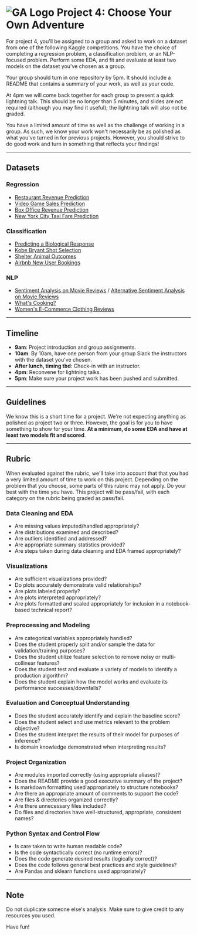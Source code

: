 # ![GA Logo](https://ga-dash.s3.amazonaws.com/production/assets/logo-9f88ae6c9c3871690e33280fcf557f33.png) Project 4: Choose Your Own Adventure

For project 4, you'll be assigned to a group and asked to work on a dataset from one of the following Kaggle competitions. You have the choice of completing a regression problem, a classification problem, or an NLP-focused problem. Perform some EDA, and fit and evaluate at least two models on the dataset you've chosen as a group.

Your group should turn in one repository by 5pm. It should include a README that contains a summary of your work, as well as your code.

At 4pm we will come back together for each group to present a quick lightning talk. This should be no longer than 5 minutes, and slides are not required (although you may find it useful); the lightning talk will also not be graded.

You have a limited amount of time as well as the challenge of working in a group. As such, we know your work won't necessarily be as polished as what you've turned in for previous projects. However, you should strive to do good work and turn in something that reflects your findings!

-----

## Datasets

### Regression

- [Restaurant Revenue Prediction](https://www.kaggle.com/c/restaurant-revenue-prediction)
- [Video Game Sales Prediction](https://www.kaggle.com/rush4ratio/video-game-sales-with-ratings)
- [Box Office Revenue Prediction](https://www.kaggle.com/c/tmdb-box-office-prediction)
- [New York City Taxi Fare Prediction](https://www.kaggle.com/c/new-york-city-taxi-fare-prediction)

### Classification

- [Predicting a Biological Response](https://www.kaggle.com/c/bioresponse/data)
- [Kobe Bryant Shot Selection](https://www.kaggle.com/c/kobe-bryant-shot-selection)
- [Shelter Animal Outcomes](https://www.kaggle.com/c/shelter-animal-outcomes)
- [Airbnb New User Bookings](https://www.kaggle.com/c/airbnb-recruiting-new-user-bookings)

### NLP

- [Sentiment Analysis on Movie Reviews](https://www.kaggle.com/c/sentiment-analysis-on-movie-reviews) / [Alternative Sentiment Analysis on Movie Reviews](https://www.kaggle.com/lakshmi25npathi/imdb-dataset-of-50k-movie-reviews)
- [What's Cooking?](https://www.kaggle.com/c/whats-cooking)
- [Women's E-Commerce Clothing Reviews](https://www.kaggle.com/nicapotato/womens-ecommerce-clothing-reviews)

-----

## Timeline

- **9am**: Project introduction and group assignments.
- **10am**: By 10am, have one person from your group Slack the instructors with the dataset you've chosen.
- **After lunch, timing tbd**: Check-in with an instructor.
- **4pm**: Reconvene for lightning talks.
- **5pm**: Make sure your project work has been pushed and submitted.
  
-----

## Guidelines

We know this is a short time for a project. We're not expecting anything as polished as project two or three. However, the goal is for you to have something to show for your time. **At a minimum, do some EDA and have at least two models fit and scored**.

-----

## Rubric

When evaluated against the rubric, we'll take into account that that you had a very limited amount of time to work on this project. Depending on the problem that you choose, some parts of this rubric may not apply. Do your best with the time you have. This project will be pass/fail, with each category on the rubric being graded as pass/fail.

### Data Cleaning and EDA

- Are missing values imputed/handled appropriately?
- Are distributions examined and described?
- Are outliers identified and addressed?
- Are appropriate summary statistics provided?
- Are steps taken during data cleaning and EDA framed appropriately?

### Visualizations

- Are sufficient visualizations provided?
- Do plots accurately demonstrate valid relationships?
- Are plots labeled properly?
- Are plots interpreted appropriately?
- Are plots formatted and scaled appropriately for inclusion in a notebook-based technical report?

### Preprocessing and Modeling

- Are categorical variables appropriately handled?
- Does the student properly split and/or sample the data for validation/training purposes?
- Does the student utilize feature selection to remove noisy or multi-collinear features?
- Does the student test and evaluate a variety of models to identify a production algorithm?
- Does the student explain how the model works and evaluate its performance successes/downfalls?

### Evaluation and Conceptual Understanding

- Does the student accurately identify and explain the baseline score?
- Does the student select and use metrics relevant to the problem objective?
- Does the student interpret the results of their model for purposes of inference?
- Is domain knowledge demonstrated when interpreting results?

### Project Organization

- Are modules imported correctly (using appropriate aliases)?
- Does the README provide a good executive summary of the project?
- Is markdown formatting used appropriately to structure notebooks?
- Are there an appropriate amount of comments to support the code?
- Are files & directories organized correctly?
- Are there unnecessary files included?
- Do files and directories have well-structured, appropriate, consistent names?

### Python Syntax and Control Flow

- Is care taken to write human readable code?
- Is the code syntactically correct (no runtime errors)?
- Does the code generate desired results (logically correct)?
- Does the code follows general best practices and style guidelines?
- Are Pandas and sklearn functions used appropriately?

-----

## Note

Do not duplicate someone else's analysis. Make sure to give credit to any resources you used.

Have fun!
